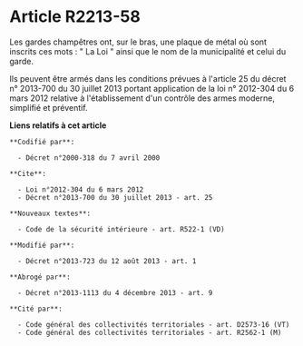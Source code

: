 # Article R2213-58

Les gardes champêtres ont, sur le bras, une plaque de métal où sont inscrits ces mots : " La Loi " ainsi que le nom de la
municipalité et celui du garde. 

Ils peuvent être armés dans les conditions prévues à l'article 25 du décret                              n° 2013-700 du 30
juillet 2013 portant application de la loi n° 2012-304 du 6 mars 2012 relative à l'établissement d'un contrôle des armes
moderne, simplifié et préventif.

**Liens relatifs à cet article**

	**Codifié par**:

	  - Décret n°2000-318 du 7 avril 2000

	**Cite**:

	  - Loi n°2012-304 du 6 mars 2012
	  - Décret n°2013-700 du 30 juillet 2013 - art. 25

	**Nouveaux textes**:

	  - Code de la sécurité intérieure - art. R522-1 (VD)

	**Modifié par**:

	  - Décret n°2013-723 du 12 août 2013 - art. 1

	**Abrogé par**:

	  - Décret n°2013-1113 du 4 décembre 2013 - art. 9

	**Cité par**:

	  - Code général des collectivités territoriales - art. D2573-16 (VT)
	  - Code général des collectivités territoriales - art. R2562-1 (M)
